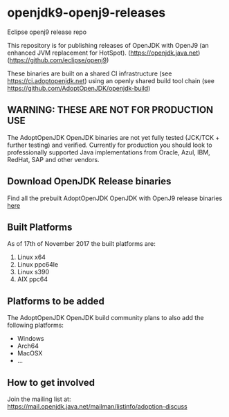 # openjdk9-openj9-releases
Eclipse openj9 release repo

This repository is for publishing releases of OpenJDK with OpenJ9 (an enhanced JVM replacement for HotSpot).
(https://openjdk.java.net)
(https://github.com/eclipse/openj9)

These binaries are built on a shared CI infrastructure (see https://ci.adoptopenjdk.net) using an openly shared build tool chain (see https://github.com/AdoptOpenJDK/openjdk-build)

## WARNING: THESE ARE NOT FOR PRODUCTION USE

The AdoptOpenJDK OpenJDK binaries are not yet fully tested (JCK/TCK + further testing) and verified. Currently for production you should look to professionally supported Java implementations from Oracle, Azul, IBM, RedHat, SAP and other vendors.

## Download OpenJDK Release binaries

Find all the prebuilt AdoptOpenJDK OpenJDK with OpenJ9 release binaries [here](https://adoptopenjdk.net/archive.html?variant=openjdk9-openj9)

## Built Platforms

As of 17th of November 2017 the built platforms are:

1. Linux x64
1. Linux ppc64le
1. Linux s390
1. AIX ppc64


## Platforms to be added

The AdoptOpenJDK OpenJDK build community plans to also add the following platforms:

* Windows
* Arch64
* MacOSX
* ...

## How to get involved

Join the mailing list at: https://mail.openjdk.java.net/mailman/listinfo/adoption-discuss
